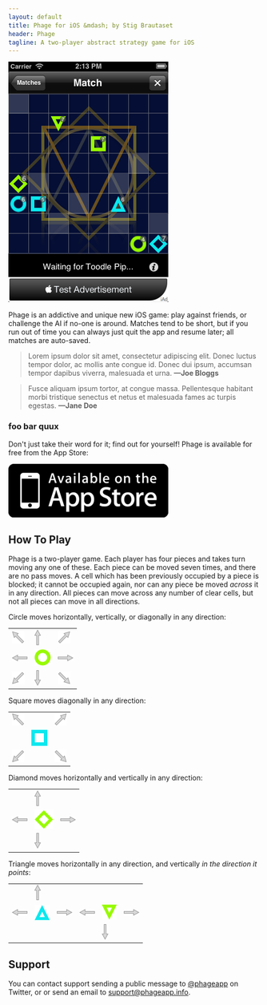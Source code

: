 ```yaml
---
layout: default
title: Phage for iOS &mdash; by Stig Brautaset
header: Phage
tagline: A two-player abstract strategy game for iOS
---
```


<img class="screenshot" src="/images/screenshot.png" alt="Phage iOS Screenshot" />

Phage is an addictive and unique new iOS game: play against friends, or
challenge the AI if no-one is around. Matches tend to be short, but if
you run out of time you can always just quit the app and resume later;
all matches are auto-saved.

> Lorem ipsum dolor sit amet, consectetur adipiscing elit. Donec luctus tempor dolor, ac mollis ante congue id. Donec dui ipsum, accumsan tempor dapibus viverra, malesuada et urna. **&mdash;Joe Bloggs**

> Fusce aliquam ipsum tortor, at congue massa. Pellentesque habitant morbi tristique senectus et netus et malesuada fames ac turpis egestas. **&mdash;Jane Doe**

### foo bar quux

Don't just take their word for it; find out for yourself! Phage is
available for free from the App Store:

[![Get it on the App Store](/images/available.png)](http://itunes.com/)


How To Play
-----------

Phage is a two-player game. Each player has four pieces and takes turn
moving any one of these. Each piece can be moved seven times, and there
are no pass moves. A cell which has been previously occupied by a piece
is blocked; it cannot be occupied again, nor can any piece be moved
*across* it in any direction. All pieces can move across any number of
clear cells, but not all pieces can move in all directions.

Circle moves horizontally, vertically, or diagonally in any direction:

<table class="center">
<tr>
  <td><img src="/images/arrow-north-west.png" alt="arrow north west" /></td>
  <td><img src="/images/arrow-north.png" alt="arrow north" /></td>
  <td><img src="/images/arrow-north-east.png" alt="arrow north east" /></td>
</tr>
<tr>
  <td><img src="/images/arrow-west.png" alt="arrow west" /></td>
  <td><img src="/images/piece-north-circle.png" alt="piece north circle" /></td>
  <td><img src="/images/arrow-east.png" alt="arrow east" /></td>
</tr>
<tr>
  <td><img src="/images/arrow-south-west.png" alt="arrow south west" /></td>
  <td><img src="/images/arrow-south.png" alt="arrow south" /></td>
  <td><img src="/images/arrow-south-east.png" alt="arrow south east" /></td>
</tr>
</table>

Square moves diagonally in any direction:

<table class="center">
<tr>
  <td><img src="/images/arrow-north-west.png" alt="arrow north west" /></td>
  <td>&nbsp;</td>
  <td><img src="/images/arrow-north-east.png" alt="arrow north east" /></td>
</tr>
<tr>
  <td>&nbsp;</td>
  <td><img src="/images/piece-south-square.png" alt="piece south square" /></td>
  <td>&nbsp;</td>
</tr>
<tr>
  <td><img src="/images/arrow-south-west.png" alt="arrow south west" /></td>
  <td>&nbsp;</td>
  <td><img src="/images/arrow-south-east.png" alt="arrow south east" /></td>
</tr>
</table>

Diamond moves horizontally and vertically in any direction:

<table class="center">
<tr>
  <td>&nbsp;</td>
  <td><img src="/images/arrow-north.png" alt="arrow north" /></td>
  <td>&nbsp;</td>
</tr>
<tr>
  <td><img src="/images/arrow-west.png" alt="arrow west" /></td>
  <td><img src="/images/piece-north-diamond.png" alt="piece north diamond" /></td>
  <td><img src="/images/arrow-east.png" alt="arrow east" /></td>
</tr>
<tr>
  <td>&nbsp;</td>
  <td><img src="/images/arrow-south.png" alt="arrow south" /></td>
  <td>&nbsp;</td>
</tr>
</table>

Triangle moves horizontally in any direction, and vertically *in the
direction it points*:

<table class="center">
<tr>
  <td>&nbsp;</td>
  <td><img src="/images/arrow-north.png" alt="arrow north" /></td>
  <td>&nbsp;</td>

  <td>&nbsp;</td>
  <td>&nbsp;</td>
  <td>&nbsp;</td>
</tr>
<tr>
  <td><img src="/images/arrow-west.png" alt="arrow west" /></td>
  <td><img src="/images/piece-south-triangle.png" alt="piece south triangle" /></td>
  <td><img src="/images/arrow-east.png" alt="arrow east" /></td>

  <td><img src="/images/arrow-west.png" alt="arrow west" /></td>
  <td><img src="/images/piece-north-triangle.png" alt="piece north triangle" /></td>
  <td><img src="/images/arrow-east.png" alt="arrow east" /></td>
</tr>
<tr>
  <td>&nbsp;</td>
  <td>&nbsp;</td>
  <td>&nbsp;</td>

  <td>&nbsp;</td>
  <td><img src="/images/arrow-south.png" alt="arrow south" /></td>
  <td>&nbsp;</td>
</tr>
</table>



Support
-------

You can contact support sending a public message to
[@phageapp](http://twitter.com/phageapp) on Twitter, or or send an email
to <support@phageapp.info>.



